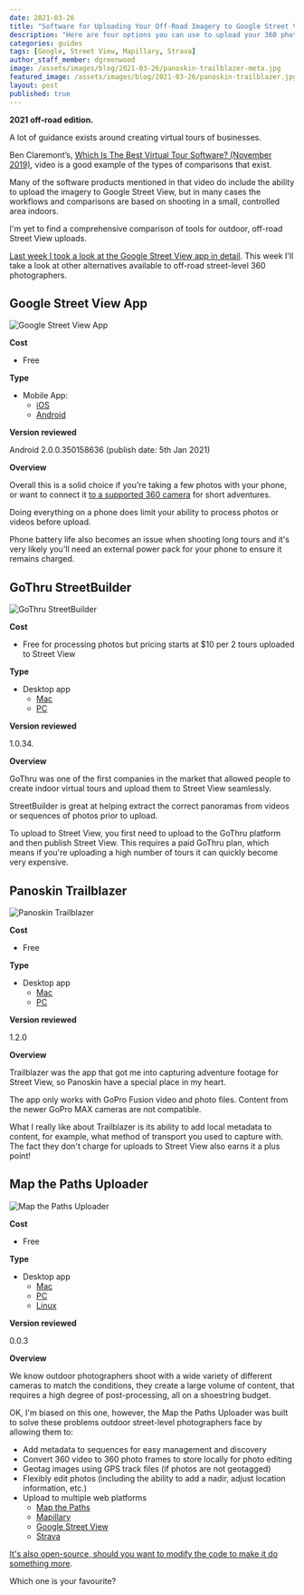 ```yaml
---
date: 2021-03-26
title: "Software for Uploading Your Off-Road Imagery to Google Street View"
description: "Here are four options you can use to upload your 360 photos to Street View."
categories: guides
tags: [Google, Street View, Mapillary, Strava]
author_staff_member: dgreenwood
image: /assets/images/blog/2021-03-26/panoskin-trailblazer-meta.jpg
featured_image: /assets/images/blog/2021-03-26/panoskin-trailblazer.jpg
layout: post
published: true
---
```


**2021 off-road edition.**

A lot of guidance exists around creating virtual tours of businesses.

Ben Claremont’s, [Which Is The Best Virtual Tour Software? (November 2019)](https://www.youtube.com/watch?v=uKkQQ0aHRSc), video is a good example of the types of comparisons that exist.

Many of the software products mentioned in that video do include the ability to upload the imagery to Google Street View, but in many cases the workflows and comparisons are based on shooting in a small, controlled area indoors.

I'm yet to find a comprehensive comparison of tools for outdoor, off-road Street View uploads.

[Last week I took a look at the Google Street View app in detail](/blog/2021/using-google-street-view-app). This week I'll take a look at other alternatives available to off-road street-level 360 photographers.

## Google Street View App

<img class="img-fluid" src="/assets/images/blog/2021-03-26/google-street-view-app.png" alt="Google Street View App" title="Google Street View App" />

**Cost**

* Free

**Type**

* Mobile App:
	- [iOS](https://apps.apple.com/gb/app/google-street-view/id904418768)
	- [Android](https://play.google.com/store/apps/details?id=com.google.android.street&hl=en_GB&gl=US)

**Version reviewed**

Android 2.0.0.350158636 (publish date: 5th Jan 2021)

**Overview**

Overall this is a solid choice if you're taking a few photos with your phone, or want to connect it [to a supported 360 camera](https://developers.google.com/streetview/ready) for short adventures.

Doing everything on a phone does limit your ability to process photos or videos before upload.

Phone battery life also becomes an issue when shooting long tours and it's very likely you'll need an external power pack for your phone to ensure it remains charged.

## GoThru StreetBuilder

<img class="img-fluid" src="/assets/images/blog/2021-03-26/gothru-streetbuilder.jpg" alt="GoThru StreetBuilder" title="GoThru StreetBuilder" />

**Cost**

* Free for processing photos but pricing starts at $10 per 2 tours uploaded to Street View

**Type**

* Desktop app
	- [Mac](https://streetbuilder.co/)
	- [PC](https://streetbuilder.co/)

**Version reviewed**

1.0.34.

**Overview**

GoThru was one of the first companies in the market that allowed people to create indoor virtual tours and upload them to Street View seamlessly.

StreetBuilder is great at helping extract the correct panoramas from videos or sequences of photos prior to upload.

To upload to Street View, you first need to upload to the GoThru platform and then publish Street View. This requires a paid GoThru plan, which means if you're uploading a high number of tours it can quickly become very expensive.

## Panoskin Trailblazer

<img class="img-fluid" src="/assets/images/blog/2021-03-26/panoskin-trailblazer.jpg" alt="Panoskin Trailblazer" title="Panoskin Trailblazer" />

**Cost**

* Free

**Type**

* Desktop app
	- [Mac](https://www.panoskin.com/trailblazer)
	- [PC](https://www.panoskin.com/trailblazer)

**Version reviewed**

1.2.0

**Overview**

Trailblazer was the app that got me into capturing adventure footage for Street View, so Panoskin have a special place in my heart.

The app only works with GoPro Fusion video and photo files. Content from the newer GoPro MAX cameras are not compatible.

What I really like about Trailblazer is its ability to add local metadata to content, for example, what method of transport you used to capture with. The fact they don't charge for uploads to Street View also earns it a plus point!

## Map the Paths Uploader

<img class="img-fluid" src="/assets/images/blog/2021-03-26/mtpu-screenshot.jpg" alt="Map the Paths Uploader" title="Map the Paths Uploader" />

**Cost**

* Free

**Type**

* Desktop app
	- [Mac](https://www.mapthepaths.com/uploader)
	- [PC](https://www.mapthepaths.com/uploader)
	- [Linux](https://www.mapthepaths.com/uploader)

**Version reviewed**

0.0.3

**Overview**

We know outdoor photographers shoot with a wide variety of different cameras to match the conditions, they create a large volume of content, that requires a high degree of post-processing, all on a shoestring budget.

OK, I'm biased on this one, however, the Map the Paths Uploader was built to solve these problems outdoor street-level photographers face by allowing them to:

* Add metadata to sequences for easy management and discovery
* Convert 360 video to 360 photo frames to store locally for photo editing
* Geotag images using GPS track files (if photos are not geotagged)
* Flexibly edit photos (including the ability to add a nadir, adjust location information, etc.)
* Upload to multiple web platforms
	- [Map the Paths](https://www.mapthepaths.com/)
	- [Mapillary](https://www.mapillary.com/)
	- [Google Street View](https://www.google.co.uk/maps)
	- [Strava](https://www.strava.com/)

[It's also open-source, should you want to modify the code to make it do something more](https://github.com/trek-view/mtp-desktop-uploader).

Which one is your favourite?